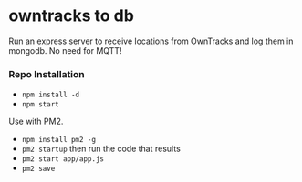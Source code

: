 # owntracks to db

Run an express server to receive locations from OwnTracks and log them in mongodb. No need for MQTT!

### Repo Installation

- `npm install -d`
- `npm start`

Use with PM2.

- `npm install pm2 -g`
- `pm2 startup` then run the code that results
- `pm2 start app/app.js`
- `pm2 save`
